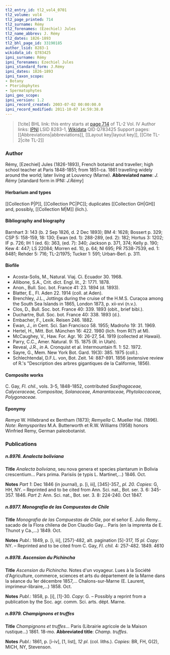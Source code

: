 ```yaml
---
tl2_entry_id: tl2_vol4_0701
tl2_volume: vol4
tl2_page_printed: 714
tl2_surname: Rémy
tl2_forenames: (Ezechiel) Jules
tl2_name_abbrev: J. Rémy
tl2_dates: 1826-1893
tl2_bhl_page_id: 33190185
author_lsid: 8283-1
wikidata_id: Q783425
ipni_surname: Rémy
ipni_forenames: Ezechiel Jules
ipni_standard_form: J.Rémy
ipni_dates: 1826-1893
ipni_taxon_scope: 
- Botany
- Pteridophytes
- Spermatophytes
ipni_geo_scope: 
ipni_version: 1.2
ipni_record_created: 2003-07-02 00:00:00.0
ipni_record_modified: 2011-10-07 14:59:38.0
---
```


> [!cite] BHL link: this entry starts at [page 714](https://www.biodiversitylibrary.org/page/33190185) of TL-2 Vol. IV
> Author links: [IPNI](https://www.ipni.org/a/8283-1) LSID 8283-1, [Wikidata](https://www.wikidata.org/wiki/Q783425) QID Q783425
> Support pages: [[Abbreviations|abbreviations]], [[Layout key|layout key]], [[Cite TL-2|cite TL-2]]

### Author

Rémy, \[Ezechiel\] Jules (1826-1893), French botanist and traveller; high school teacher at Paris 1848-1851; from 1851-ca. 1861 travelling widely around the world; later living at Louvency (Marne). 
**Abbreviated name**: *J. Rémy* \[standard form in IPNI: *J.Rémy*\]

#### Herbarium and types

[[Collection P|P]], [[Collection PC|PC]]; duplicates [[Collection GH|GH]] and, possibly, [[Collection M|M]] (lich.).

#### Bibliography and biography

Barnhart 3: 143 (b. 2 Sep 1826, d. 2 Dec 1893); BM 4: 1628; Bossert p. 329; CSP 5: 158-159, 18: 130; Ewan (ed. 1): 288-289, (ed. 2): 182; Hortus 3: 1202; IF p. 726; IH 1 (ed. 6): 363, (ed. 7): 340; Jackson p. 371, 374; Kelly p. 190; Kew 4: 447; LS 22084; Morren ed. 10, p. 64; NI 695; PR 7538-7539, ed. 1: 8481; Rehder 5: 716; TL-2/1975; Tucker 1: 591; Urban-Berl. p. 311.

#### Biofile

- Acosta-Solis, M., Natural. Viaj. Ci. Ecuador 30. 1968.
- Allibone, S.A., Crit. dict. Engl. lit., 2: 1771. 1878.
- Anon., Bull. Soc. bot. France 41: 23. 1894 (d. 1893).
- Blatter, E., Fl. Aden 22. 1914 (coll. at Aden).
- Brenchley, J.L., Jottings during the cruise of the H.M.S. Curaçoa among the South Sea Islands in 1865, London 1873, p. xii-xvi (n.v.).
- Clos, D., Bull. Soc. bot. France 40: 339. 1893 (obit., brief bibl.).
- Duchartre, Bull. Soc. bot. France 40: 338. 1893 (d.).
- Embacher, F., Lexik. Reisen 246. 1882.
- Ewan, J., *in* Cent. Sci. San Francisco 58. 1955; Madroño 19: 31. 1969.
- Hertel, H., Mitt. Bot. München 16: 422. 1980 (lich. from R(?) at M).
- McCaughey, V., Haw. For. Agr. 16: 26-27, 54. 1919 (collected at Hawaii).
- Parry, C.C., Amer. Natural. 9: 15. 1875 (R. in Utah).
- Reveal, J.R., *in* A. Cronquist et al. Intermountain fl. 1: 52. 1972.
- Sayre, G., Mem. New York Bot. Gard. 19(3): 385. 1975 (coll.).
- Schlechtendal, D.F.L. von, Bot. Zeit. 14: 887-891. 1856 (extensive review of R.'s "Description des arbres gigantiques de la Californie, 1856).

#### Composite works

C. Gay, *Fl. chil.*, vols. 3-5, 1848-1852, contributed *Saxifragaceae, Calyceraceae, Compositae, Solanaceae, Amarantaceae, Phytolaccaceae, Polygonaceae.*

#### Eponymy

*Remya* W. Hillebrand ex Bentham (1873); *Remyella* C. Mueller Hal. (1896). *Note*: *Remysporites* M.A. Butterworth et R.W. Williams (1958) honors Winfried Remy, German paleobotanist.

### Publications

##### n.8976. Analecta boliviana

**Title**
*Analecta boliviana*, seu nova genera et species plantarum in Bolivia crescentium... Pars prima. Parisiis (e typis L. Martinet,...) 1846. Oct.

**Notes**
*Part 1*: Dec 1846 (in journal), p. \[i, iii\], \[345\]-357,, *pl. 20. Copies*: G, HH, NY. – Reprinted and to be cited from Ann. Sci. nat., Bot. ser. 3. 6: 345-357. 1846.
*Part 2*: Ann. Sci. nat., Bot. ser. 3. 8: 224-240. Oct 1847.

##### n.8977. Monografia de las Compuestas de Chile

**Title**
*Monografia de las Compuestas de Chile*, por el señor E. Julio Remy... sacado de la Flora chilena de Don Claudio Gay... Paris (en la imprenta de E. Thunot y Ca.,...) 1849. Oct.

**Notes**
*Publ*.: 1849, p. \[i, iii\], \[257\]-482, alt. pagination \[5\]-317, *15 pl. Copy*: NY. – Reprinted and to be cited from C. Gay, *Fl. chil.* 4: 257-482. 1849.
4610

##### n.8978. Ascension du Pichincha

**Title**
*Ascension du Pichincha*. Notes d'un voyageur. Lues à la Société d'Agriculture, commerce, sciences et arts du département de la Marne dans la séance du 1er décembre 1857,... Chalons-sur-Marne (E. Laurent, imprimeur-libraire,...) 1858. Oct.

**Notes**
*Publ*.: 1858, p. \[i\], \[1\]-30. *Copy*: G. – Possibly a reprint from a publication by the Soc. agr. comm. Sci. arts. dépt. Marne.

##### n.8979. Champignons et truffes

**Title**
*Champignons et truffes*... Paris (Librairie agricole de la Maison rustique...) 1861. 18-mo.
**Abbreviated title**: *Champ. truffes*.

**Notes**
*Publ*.: 1861, p. \[i-iv\], \[1, list\], *12 pl*. (col. liths.). *Copies*: BR, FH, G(2), MICH, NY, Stevenson.

